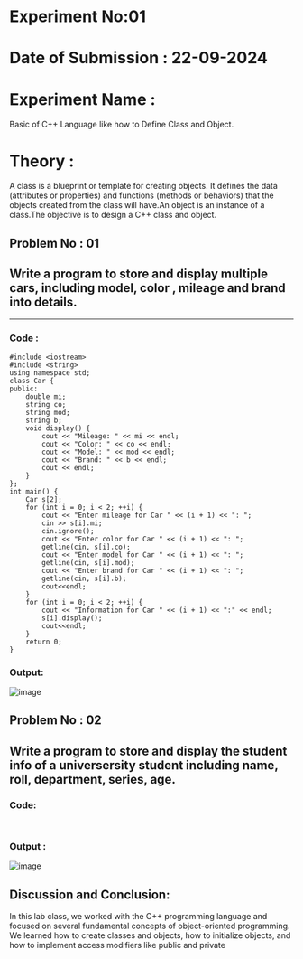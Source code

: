 # Experiment No:01
# Date of Submission : 22-09-2024
# Experiment Name :
Basic of C++ Language like how to Define Class and Object.
# Theory :
A class is a blueprint or template for creating objects. It defines the data (attributes or properties) and functions (methods or behaviors) that the objects created from the class will have.An object is an instance of a class.The objective is to design a C++ class and object.
## Problem No : 01
## Write a program to store and display multiple cars, including model, color , mileage and brand into details.

---

### Code :

```
#include <iostream>
#include <string>
using namespace std;
class Car {
public:
    double mi;
    string co;
    string mod;
    string b;
    void display() {
        cout << "Mileage: " << mi << endl;
        cout << "Color: " << co << endl;
        cout << "Model: " << mod << endl;
        cout << "Brand: " << b << endl;
        cout << endl;
    }
};
int main() {
    Car s[2];
    for (int i = 0; i < 2; ++i) {
        cout << "Enter mileage for Car " << (i + 1) << ": ";
        cin >> s[i].mi;
        cin.ignore();
        cout << "Enter color for Car " << (i + 1) << ": ";
        getline(cin, s[i].co);
        cout << "Enter model for Car " << (i + 1) << ": ";
        getline(cin, s[i].mod);
        cout << "Enter brand for Car " << (i + 1) << ": ";
        getline(cin, s[i].b);
        cout<<endl;
    }
    for (int i = 0; i < 2; ++i) {
        cout << "Information for Car " << (i + 1) << ":" << endl;
        s[i].display();
        cout<<endl;
    }
    return 0;
}

```

### Output:

![image](https://github.com/user-attachments/assets/bfc0bfaf-adcb-4a62-9e30-2342a2e4ef6c)


## Problem No : 02
## Write a program to store and display the student info of a universersity student including name, roll, department, series, age.

### Code:

```


```

### Output :

![image](https://github.com/user-attachments/assets/604b5eca-ab62-4df8-9fcf-94d01b07c2d2)


## Discussion and Conclusion:
In this lab class, we worked with the C++ programming language and focused on several fundamental concepts of object-oriented programming. We learned how to create classes and objects, how to initialize objects, and how to implement access modifiers like public and private




